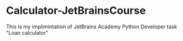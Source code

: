 # Calculator-JetBrainsCourse
This is my implimintation of JetBrains Academy Python Developer task "Loan calculator"

